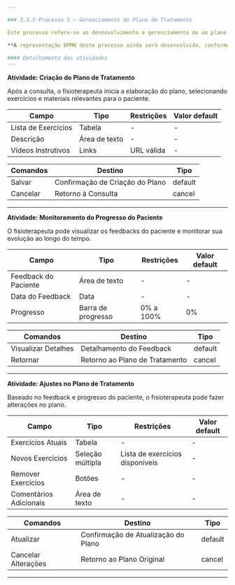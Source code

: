 ```yaml
---

### 3.3.5 Processo 5 – Gerenciamento do Plano de Tratamento

Este processo refere-se ao desenvolvimento e gerenciamento de um plano de tratamento individualizado para o paciente. O plano de tratamento é essencial para orientar e monitorar o progresso do paciente ao longo do tempo. O fisioterapeuta irá elaborar um plano após a consulta e poderá fazer ajustes conforme necessário, com base no feedback e evolução do paciente. O plano inclui exercícios, vídeos instrutivos e outros recursos educativos para ajudar o paciente. Futuramente, o sistema poderá integrar monitoramento em tempo real do progresso do paciente, utilizando métricas e feedbacks automatizados.

**A representação BPMN deste processo ainda será desenvolvida, conforme especificado no cronograma da matéria.**

#### Detalhamento das atividades
---
```


**Atividade: Criação do Plano de Tratamento**

Após a consulta, o fisioterapeuta inicia a elaboração do plano, selecionando exercícios e materiais relevantes para o paciente.

| **Campo**               | **Tipo**               | **Restrições**                             | **Valor default** |
| ---                     | ---                    | ---                                        | ---               |
| Lista de Exercícios     | Tabela                 | -                                          | -                 |
| Descrição               | Área de texto          | -                                          | -                 |
| Vídeos Instrutivos      | Links                  | URL válida                                 | -                 |

| **Comandos**            |  **Destino**                               | **Tipo** |
| ---                     | ---                                        | ---      |
| Salvar                  | Confirmação de Criação do Plano            | default  |
| Cancelar                | Retorno à Consulta                         | cancel   |

---

**Atividade: Monitoramento do Progresso do Paciente**

O fisioterapeuta pode visualizar os feedbacks do paciente e monitorar sua evolução ao longo do tempo.

| **Campo**               | **Tipo**               | **Restrições**                             | **Valor default** |
| ---                     | ---                    | ---                                        | ---               |
| Feedback do Paciente    | Área de texto          | -                                          | -                 |
| Data do Feedback        | Data                   | -                                          | -                 |
| Progresso               | Barra de progresso     | 0% a 100%                                  | 0%                |

| **Comandos**            |  **Destino**                               | **Tipo** |
| ---                     | ---                                        | ---      |
| Visualizar Detalhes     | Detalhamento do Feedback                   | default  |
| Retornar                | Retorno ao Plano de Tratamento             | cancel   |

---

**Atividade: Ajustes no Plano de Tratamento**

Baseado no feedback e progresso do paciente, o fisioterapeuta pode fazer alterações no plano.

| **Campo**               | **Tipo**               | **Restrições**                             | **Valor default** |
| ---                     | ---                    | ---                                        | ---               |
| Exercícios Atuais       | Tabela                 | -                                          | -                 |
| Novos Exercícios        | Seleção múltipla       | Lista de exercícios disponíveis            | -                 |
| Remover Exercícios      | Botões                 | -                                          | -                 |
| Comentários Adicionais  | Área de texto          | -                                          | -                 |

| **Comandos**            |  **Destino**                               | **Tipo** |
| ---                     | ---                                        | ---      |
| Atualizar               | Confirmação de Atualização do Plano        | default  |
| Cancelar Alterações     | Retorno ao Plano Original                 | cancel   |

---